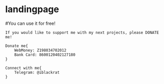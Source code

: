 # landingpage
<!All rights are recerved!> 

#You can use it for free!

	If you would like to support me with my next projects, please DONATE me! 

	Donate me{ 
		WebMoney: Z198034702012
		Bank Card: 8600120402127180
	}
	
	Connect with me{
		Telegram: @iblackrat
	}
